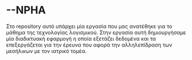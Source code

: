 # --NPHA
Στο repository αυτό υπάρχει μία εργασία που μας ανατέθηκε για το μάθημα της τεχνολογίας λογισμικού. Στην εργασία αυτή δημιουργήσαμε μία διαδικτυακή εφαρμογή η οποία εξετάζει δεδομένα και τα επεξεργάζεται για την έρευνα που αφορά την αλληλεπίδραση των μεσήλικων με τον ιατρικό τομέα.
